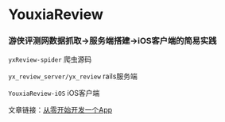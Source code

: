 # YouxiaReview

### 游侠评测网数据抓取->服务端搭建->iOS客户端的简易实践

`yxReview-spider`               爬虫源码

`yx_review_server/yx_review`    rails服务端

`YouxiaReview-iOS`	      iOS客户端

文章链接：[从零开始开发一个App](http://www.jianshu.com/p/022636f04bdc)
